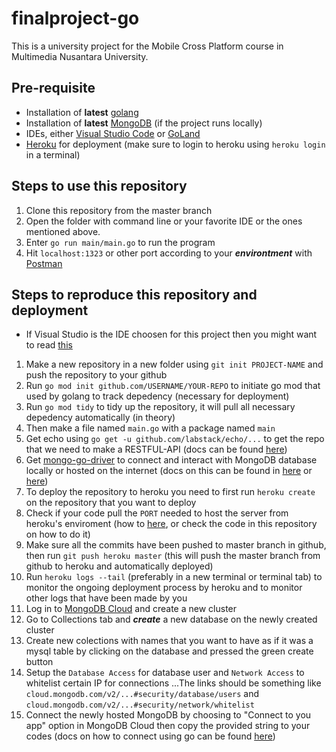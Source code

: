 # finalproject-go

This is a university project for the Mobile Cross Platform course in Multimedia Nusantara University.


## Pre-requisite
+ Installation of **latest** [golang](https://golang.org/)
+ Installation of **latest** [MongoDB](https://www.mongodb.com/) (if the project runs locally)
+ IDEs, either [Visual Studio Code](https://code.visualstudio.com/) or [GoLand](https://www.jetbrains.com/go/)
+ [Heroku](https://devcenter.heroku.com/articles/heroku-cli) for deployment (make sure to login to heroku using `heroku login` in a terminal)

## Steps to use this repository
1. Clone this repository from the master branch
2. Open the folder with command line or your favorite IDE or the ones mentioned above.
3. Enter `go run main/main.go` to run the program
4. Hit `localhost:1323` or other port according to your ***environtment*** with [Postman](https://www.getpostman.com/)

## Steps to reproduce this repository and deployment
+ If Visual Studio is the IDE choosen for this project then you might want to read [this](https://rominirani.com/setup-go-development-environment-with-visual-studio-code-7ea5d643a51a)
1. Make a new repository in a new folder using `git init PROJECT-NAME` and push the repository to your github
2. Run `go mod init github.com/USERNAME/YOUR-REPO` to initiate go mod that used by golang to track depedency (necessary for deployment)
3. Run `go mod tidy` to tidy up the repository, it will pull all necessary depedency automatically (in theory)
4. Then make a file named `main.go` with a package named `main`
5. Get echo using `go get -u github.com/labstack/echo/...` to get the repo that we need to make a RESTFUL-API (docs can be found [here](https://echo.labstack.com/guide))
6. Get [mongo-go-driver](https://github.com/mongodb/mongo-go-driver) to connect and interact with MongoDB database locally or hosted on the internet (docs on this can be found in [here](https://godoc.org/go.mongodb.org/mongo-driver/mongo) or [here](https://docs.mongodb.com/ecosystem/drivers/go/))
7. To deploy the repository to heroku you need to first run `heroku create` on the repository that you want to deploy
8. Check if your code pull the `PORT` needed to host the server from heroku's enviroment (how to [here](https://gobyexample.com/environment-variables), or check the code in this repository on how to do it)
8. Make sure all the commits have been pushed to master branch in github, then run `git push heroku master` (this will push the master branch from github to heroku and automatically deployed)
9. Run `heroku logs --tail` (preferably in a new terminal or terminal tab) to monitor the ongoing deployment process by heroku and to monitor other logs that have been made by you
10. Log in to [MongoDB Cloud](https://cloud.mongodb.com/) and create a new cluster
11. Go to Collections tab and ***create*** a new database on the newly created cluster
12. Create new colections with names that you want to have as if it was a mysql table by clicking on the database and pressed the green create button
13. Setup the `Database Access` for database user and `Network Access` to whitelist certain IP for connections
...The links should be something like `cloud.mongodb.com/v2/...#security/database/users` and `cloud.mongodb.com/v2/...#security/network/whitelist`
14. Connect the newly hosted MongoDB by choosing to "Connect to you app" option in MongoDB Cloud then copy the provided string to your codes (docs on how to connect using go can be found [here](https://docs.atlas.mongodb.com/driver-connection/))
